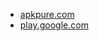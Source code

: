 * [apkpure.com](https://apkpure.com/portodb-database/com.portofarina.portodb)
* [play.google.com](https://play.google.com/store/apps/details?id=com.portofarina.portodb)
